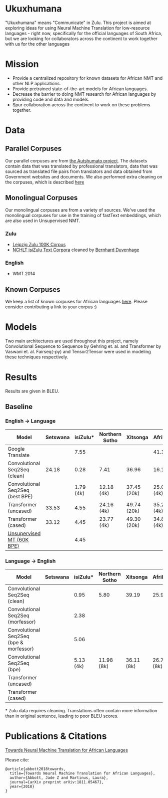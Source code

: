 # Ukuxhumana

"Ukuxhumana" means "Communicate" in Zulu. This project is aimed at exploring ideas for using Neural Machine Translation for low-resource languages - right now, specifically for the official languages of South Africa, but we are looking for collaborators across the continent to work together with us for the other languages

# Mission

- Provide a centralized repository for known datasets for African NMT and other NLP applications.
- Provide pretrained state-of-the-art models for African languages.
- Decrease the barrier to doing NMT research for African languages by providing code and data and models.
- Spur collaboration across the continent to work on these problems together.

# Data

## Parallel Corpuses

Our parallel corpuses are from [the Autshumato project](https://biblio.ugent.be/publication/1851705/file/6736544#page=39). The datasets contain data that was translated by professional translators, data that was sourced as translated file pairs from translators and data obtained from Government websites and documents. We also performed extra cleaning on the corpuses, which is described [here](https://github.com/LauraMartinus/ukuxhumana/blob/master/clean/README.md)


## Monolingual Corpuses

Our monolingual corpuses are from a variety of sources. We've used the monolingual corpuses for use in the training of fastText embeddings, which are also used in Unsupervised NMT.

### Zulu

- [Leipzig Zulu 100K Corpus](http://corpora.uni-leipzig.de/en?corpusId=zul_mixed_2016)
- [NCHLT isiZulu Text Corpora](https://rma.nwu.ac.za/index.php/isizulu-nchlt-text-corpora.html) cleaned by [Bernhard Duvenhage](https://github.com/praekelt/feersum-lid-shared-task)
### English

- WMT 2014

## Known Corpuses

We keep a list of known corpuses for African languages [here](https://github.com/LauraMartinus/ukuxhumana/blob/master/KNOWN_CORPUSES.md). Please consider contributing a link to your corpus :) 


# Models
Two main architectures are used throughout this project, namely Convolutional Sequence to Sequence by Gehring et. al. and Transformer by Vaswani et. al. Fairseq(-py) and Tensor2Tensor were used in modeling these techniques respectively.

# Results
Results are given in BLEU.
## Baseline 
### English -> Language
| Model | Setswana | isiZulu* | Northern Sotho | Xitsonga | Afrikaans |
| ------- | ------- |------- |------- |------- |------- |
| Google Translate       |        | 7.55 |       |       | 41.181 |
| Convolutional Seq2Seq (clean)  | 24.18  | 0.28 | 7.41 | 36.96 | 16.17 |
| Convolutional Seq2Seq (best BPE) |  | 1.79 (4k) | 12.18 (4k) | 37.45 (20k) | 25.04 (4k) |
| Transformer (uncased)  | 33.53  | 4.55 | 24.16 (4k) | 49.74 (20k) | 35.26 (4k) |
| Transformer (cased)    | 33.12  | 4.45 | 23.77 (4k) | 49.30 (20k) | 34.81 (4k) |
| [Unsupervised MT (60K BPE)](https://github.com/facebookresearch/UnsupervisedMT)    |   | 4.45 |  |  |  |




### Language -> English
| Model | Setswana | isiZulu* | Northern Sotho | Xitsonga | Afrikaans |
| ------- | ------- |------- |------- |------- |------- |
| Convolutional Seq2Seq (clean)  |   | 0.95 | 5.80 | 39.19 | 25.99 |
| Convolutional Seq2Seq (morfessor)  |   | 2.38 |  |  |  |
| Convolutional Seq2Seq (bpe & morfessor)  |   | 5.06 |  |  |  |
| Convolutional Seq2Seq (bpe)  |   | 5.13 (4k) | 11.98 (8k) | 36.11 (8k) | 26.76 (8k) |
| Transformer (uncased)  |   |  |  |  |  |
| Transformer (cased)    |   |  |  |  |  |


\* Zulu data requires cleaning. Translations often contain more information than in original sentence, leading to poor BLEU scores.

# Publications & Citations

[Towards Neural Machine Translation for African Languages](https://arxiv.org/abs/1811.05467)

Please cite:
```
@article{abbott2018towards,
  title={Towards Neural Machine Translation for African Languages},
  author={Abbott, Jade Z and Martinus, Laura},
  journal={arXiv preprint arXiv:1811.05467},
  year={2018}
}
```
